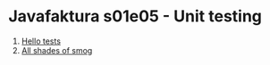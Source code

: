 ﻿# Javafaktura s01e05 - Unit testing

01. [Hello tests](01/README.md)
02. [All shades of smog](02/README.md)
